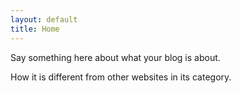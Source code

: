 ```yaml
---
layout: default
title: Home
---
```


Say something here about what your blog is about. 

How it is different from other websites in its category.
